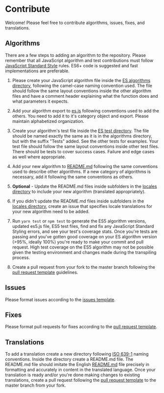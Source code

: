 # Contribute

Welcome!  Please feel free to contribute algorithms, issues, fixes, and translations.

## Algorithms

There are a few steps to adding an algorithm to the repository.  Please remember that all JavaScript algorithm and test contributions must follow [JavaScript Standard Style](https://standardjs.com/) rules.  ES6+ code is suggested and fast implementations are preferable.

1) Please create your JavaScript algorithm file inside the [ES algorithms directory](https://github.com/sumtype/common-algorithms-js/tree/master/algorithms/es), following the camel-case naming convention used.  The file should follow the same layout conventions inside the other algorithm files and have a comment header explaining what the function does and what parameters it expects.

2) Add your algorithm export to [es.js](https://github.com/sumtype/common-algorithms-js/blob/master/es.js) following conventions used to add the others.  You need to add it to it's category object and export.  Please maintain alphabetized organization.

3) Create your algorithm's test file inside the [ES test directory](https://github.com/sumtype/common-algorithms-js/tree/master/test/es).  The file should be named exactly the same as it is in the algorithms directory, but with the suffix "Tests" added.  See the other tests for examples.  Your test file should follow the same layout conventions inside other test files.  There should be tests to cover success cases.  Failure and edge cases as well where appropriate.

4) Add your new algorithm to [README.md](https://github.com/sumtype/common-algorithms-js/blob/master/README.md) following the same conventions used to describe other algorithms.  If a new category of algorithms is necessary, add it following the same conventions as others.

5) **Optional** - Update the README.md files inside subfolders in the [locales directory](https://github.com/sumtype/common-algorithms-js/tree/master/locales) to include your new algorithm (translated appropriately).

6) If you didn't update the README.md files inside subfolders in the [locales directory](https://github.com/sumtype/common-algorithms-js/tree/master/locales), create an issue that specifies locale translations for your new algorithm need to be added.

7) Run `yarn test` or `npm test` to generate the ES5 algorithm versions, updated es5.js file, ES5 test files, find and fix any JavaScript Standard Styling errors, and see your test's coverage stats.  Once you're tests are passing and you've gotten good coverage on your ES algorithm version (>95%, ideally 100%) you're ready to make your commit and pull request.  High test coverage on the ES5 algorithm may not be possible given the testing environment and changes made during the transpiling process.

7) Create a pull request from your fork to the master branch following the [pull request template](https://github.com/sumtype/common-algorithms-js/blob/master/PULL_REQUEST_TEMPLATE.md) guidelines.

## Issues

Please format issues according to the [issues template](https://github.com/sumtype/common-algorithms-js/blob/master/ISSUE_TEMPLATE.md).

## Fixes

Please format pull requests for fixes according to the [pull request template](https://github.com/sumtype/common-algorithms-js/blob/master/PULL_REQUEST_TEMPLATE.md).

## Translations

To add a translation create a new directory following [ISO 639-1](https://en.wikipedia.org/wiki/List_of_ISO_639-1_codes) naming conventions.  Inside the directory create a README.md file.  The README.md file should imitate the English [README.md](https://github.com/sumtype/common-algorithms-js/blob/master/README.md) file precisely in formatting and accurately in content in the translated language.  Once your translation is ready and/or you're done making changes to existing translations, create a pull request following the [pull request template](https://github.com/sumtype/common-algorithms-js/blob/master/PULL_REQUEST_TEMPLATE.md) to the master branch from your fork.
